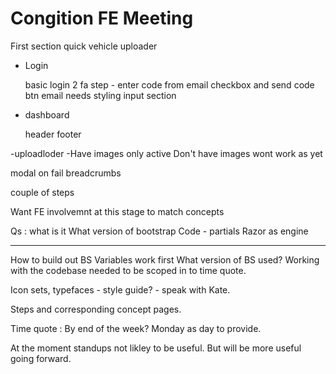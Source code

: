 # Congition FE Meeting

First section quick vehicle uploader

- Login

    basic login
    2 fa step - enter code from email
    checkbox and send code btn
    email needs styling
    input section

- dashboard

    header
    footer

-uploadloder
-Have images only active Don't have images wont work as yet

  modal on fail
  breadcrumbs

couple of steps

Want FE involvemnt at this stage to match concepts

Qs :
what is it
What version of bootstrap
Code - partials
Razor as engine

---
How to build out
BS Variables work first
What version of BS used?
Working with the codebase needed to be scoped in to time quote.

Icon sets, typefaces - style guide? - speak with Kate.


Steps and corresponding concept pages.

Time quote : By end of the week?
Monday as day to provide.

At the moment standups not likley to be useful.
But will be more useful going forward.

